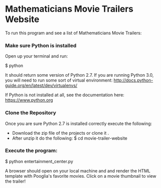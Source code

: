 # Mathematicians Movie Trailers Website

To run this program and see a list of Mathematicians Movie Trailers:

<h3>Make sure Python is installed</h3>
Open up your terminal and run:<br>

$ python<br>

It should return some version of Python 2.7. If you are running Python 3.0, you will need to run some sort of virtual environment: http://docs.python-guide.org/en/latest/dev/virtualenvs/

If Python is not installed at all, see the documentation here: https://www.python.org

<h3>Clone the Repository</h3>
Once you are sure Python 2.7 is installed correctly execute the following:

* Download the zip file of the projects or clone it .
* After unzip it do the following: 
$ cd movie-trailer-website

<h3>Execute the program:</h3>
$ python entertainment_center.py

A browser should open on your local machine and and render the HTML template with Pooglia's favorite movies. Click on a movie thumbnail to view the trailer!
